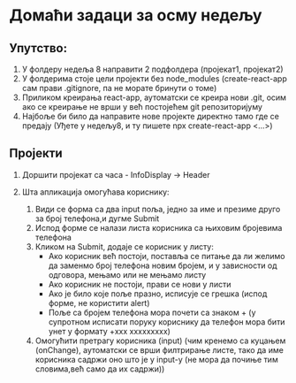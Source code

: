 # Домаћи задаци за осму недељу

## Упутство:

1. У фолдеру недеља 8 направити 2 подфолдера (пројекат1, пројекат2)
2. У фолдерима стоје цели пројекти без node_modules (create-react-app сам прави .gitignore, па не морате бринути о томе)
3. Приликом креирања react-app, аутоматски се креира нови .git, осим ако се креирање не врши у већ постојећем git репозиторијуму
4. Најбоље би било да направите нове пројекте директно тамо где се предају (Уђете у недељу8, и ту пишете npx create-react-app <...>)


## Пројекти

1. Доршити пројекат са часа - InfoDisplay -> Header

2. Шта апликација омогућава кориснику:
    1. Види се форма са два input поља, једно за име и презиме друго за број телефона,и дугме Submit
    2. Испод форме се налази листа корисника са њиховим бројевима телефона
    3. Кликом на Submit, додаје се корисник у листу:
        * Ако корисник већ постоји, поставља се питање да ли желимо да заменмо број телефона новим бројем, и у зависности од одговора, мењамо или не мењамо листу
        * Ако корисник не постоји, прави се нови у листи
        * Ако је било које поље празно, исписује се грешка (испод форме, не користити alert)
        * Поље са бројем телефона мора почети са знаком + (у супротном исписати поруку кориснику да телефон мора бити унет у формату +xxx xxxxxxxxx)
    4. Омогућити претрагу корисника (input) (чим кренемо са куцањем (onChange), аутоматски се врши филтрирање листе, тако да име корисника садржи оно што је у input-у (не мора да почиње тим словима,већ само да их садржи))


